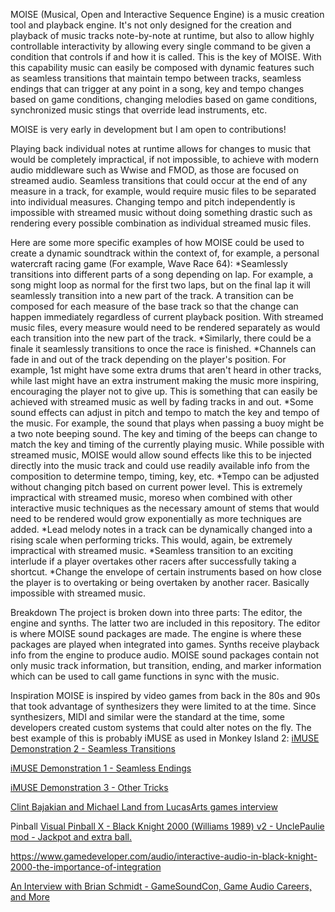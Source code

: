 MOISE (Musical, Open and Interactive Sequence Engine) is a music creation tool and playback engine. It's not only designed for the creation and playback of music tracks note-by-note at runtime, but also to allow highly controllable interactivity by allowing every single command to be given a condition that controls if and how it is called. This is the key of MOISE. With this capability music can easily be composed with dynamic features such as seamless transitions that maintain tempo between tracks, seamless endings that can trigger at any point in a song, key and tempo changes based on game conditions, changing melodies based on game conditions, synchronized music stings that override lead instruments, etc.

MOISE is very early in development but I am open to contributions!
 
Playing back individual notes at runtime allows for changes to music that would be completely impractical, if not impossible, to achieve with modern audio middleware such as Wwise and FMOD, as those are focused on streamed audio. Seamless transitions that could occur at the end of any measure in a track, for example, would require music files to be separated into individual measures. Changing tempo and pitch independently is impossible with streamed music without doing something drastic such as rendering every possible combination as individual streamed music files.
 
Here are some more specific examples of how MOISE could be used to create a dynamic soundtrack within the context of, for example, a personal watercraft racing game (For example, Wave Race 64):
 *Seamlessly transitions into different parts of a song depending on lap.
   For example, a song might loop as normal for the first two laps, but on the final lap it will seamlessly transition into a new part of the track. A transition can be composed for each measure of the base track so that the change can happen immediately regardless of current playback position.
   With streamed music files, every measure would need to be rendered separately as would each transition into the new part of the track.
 *Similarly, there could be a finale it seamlessly transitions to once the race is finished.
 *Channels can fade in and out of the track depending on the player's position.
    For example, 1st might have some extra drums that aren't heard in other tracks, while last might have an extra instrument making the music more inspiring, encouraging the player not to give up.
    This is something that can easily be achieved with streamed music as well by fading tracks in and out.
 *Some sound effects can adjust in pitch and tempo to match the key and tempo of the music.
    For example, the sound that plays when passing a buoy might be a two note beeping sound. The key and timing of the beeps can change to match the key and timing of the currently playing music.
    While possible with streamed music, MOISE would allow sound effects like this to be injected directly into the music track and could use readily available info from the composition to determine tempo, timing, key, etc.
 *Tempo can be adjusted without changing pitch based on current power level.
    This is extremely impractical with streamed music, moreso when combined with other interactive music techniques as the necessary amount of stems that would need to be rendered would grow exponentially as more techniques are added.
 *Lead melody notes in a track can be dynamically changed into a rising scale when performing tricks.
    This would, again, be extremely impractical with streamed music.
 *Seamless transition to an exciting interlude if a player overtakes other racers after successfully taking a shortcut.
 *Change the envelope of certain instruments based on how close the player is to overtaking or being overtaken by another racer.
    Basically impossible with streamed music.

Breakdown
The project is broken down into three parts: The editor, the engine and synths. The latter two are included in this repository. The editor is where MOISE sound packages are made. The engine is where these packages are played when integrated into games. Synths receive playback info from the engine to produce audio. MOISE sound packages contain not only music track information, but transition, ending, and marker information which can be used to call game functions in sync with the music.

Inspiration
MOISE is inspired by video games from back in the 80s and 90s that took advantage of synthesizers they were limited to at the time. Since synthesizers, MIDI and similar were the standard at the time, some developers created custom systems that could alter notes on the fly. The best example of this is probably iMUSE as used in Monkey Island 2:
[iMUSE Demonstration 2 - Seamless Transitions](https://www.youtube.com/watch?v=7N41TEcjcvM)
 
[iMUSE Demonstration 1 - Seamless Endings](https://www.youtube.com/watch?v=AjtxK_WT784)
 
[iMUSE Demonstration 3 - Other Tricks](https://www.youtube.com/watch?v=-XuClagw6IQ)

[Clint Bajakian and Michael Land from LucasArts games interview](https://youtu.be/-0EqG6RYn9Y?si=ePghIS39WEbE0Xds)
 
Pinball
[ Visual Pinball X - Black Knight 2000 (Williams 1989) v2 - UnclePaulie mod - Jackpot and extra ball.
](https://www.youtube.com/watch?v=4Rn8t14axLU)

[https://www.gamedeveloper.com/audio/interactive-audio-in-black-knight-2000-the-importance-of-integration 
](https://www.gamedeveloper.com/audio/interactive-audio-in-black-knight-2000-the-importance-of-integration)

[An Interview with Brian Schmidt - GameSoundCon, Game Audio Careers, and More](https://www.youtube.com/watch?v=wI8QiladrvY&)

